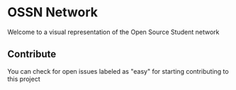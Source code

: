# OSSN Network


Welcome to a visual representation of the Open Source Student network

## Contribute
You can check for open issues labeled as "easy" for starting contributing to this project


